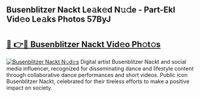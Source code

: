 ## Busenblitzer Nackt Le𝚊k𝚎d N𝚞𝚍e - Part-Ekl Vid𝚎o Le𝚊ks Photos 57ByJ

# <h2><a href="http://fbauea.evod.top/?m=Busenblitzer+Nackt">🔗 👉🔴 Busenblitzer Nackt Vid𝚎o Ph𝚘t𝚘s</a></h2>

[![Busenblitzer Nackt N𝚞d𝚎s](https://i.imgur.com/8V9OHl7.gif)](http://fbauea.evod.top/?m=Busenblitzer+Nackt)
Digital artist Busenblitzer Nackt and social media influencer, recognized for disseminating dance and lifestyle content through collaborative dance performances and short videos. Public icon Busenblitzer Nackt, celebrated for their tireless efforts to make a positive impact on society. 
